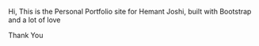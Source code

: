 Hi, This is the Personal Portfolio site for Hemant Joshi, built with Bootstrap and a lot of love

Thank You
